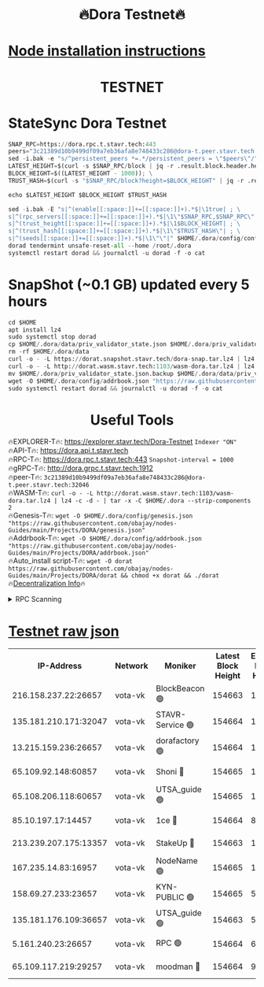 <h1 align="center"> 🔥Dora Testnet🔥</h1>

[Node installation instructions](https://github.com/obajay/nodes-Guides/tree/main/Projects/DORA)
=

<h1 align="center"> TESTNET</h1>

# StateSync Dora Testnet
```python
SNAP_RPC=https://dora.rpc.t.stavr.tech:443
peers="3c21389d10b9499df09a7eb36afa8e748433c286@dora-t.peer.stavr.tech:32046"
sed -i.bak -e "s/^persistent_peers *=.*/persistent_peers = \"$peers\"/" $HOME/.dora/config/config.toml
LATEST_HEIGHT=$(curl -s $SNAP_RPC/block | jq -r .result.block.header.height); \
BLOCK_HEIGHT=$((LATEST_HEIGHT - 1000)); \
TRUST_HASH=$(curl -s "$SNAP_RPC/block?height=$BLOCK_HEIGHT" | jq -r .result.block_id.hash)

echo $LATEST_HEIGHT $BLOCK_HEIGHT $TRUST_HASH

sed -i.bak -E "s|^(enable[[:space:]]+=[[:space:]]+).*$|\1true| ; \
s|^(rpc_servers[[:space:]]+=[[:space:]]+).*$|\1\"$SNAP_RPC,$SNAP_RPC\"| ; \
s|^(trust_height[[:space:]]+=[[:space:]]+).*$|\1$BLOCK_HEIGHT| ; \
s|^(trust_hash[[:space:]]+=[[:space:]]+).*$|\1\"$TRUST_HASH\"| ; \
s|^(seeds[[:space:]]+=[[:space:]]+).*$|\1\"\"|" $HOME/.dora/config/config.toml
dorad tendermint unsafe-reset-all --home /root/.dora
systemctl restart dorad && journalctl -u dorad -f -o cat
```
# SnapShot (~0.1 GB) updated every 5 hours
```python
cd $HOME
apt install lz4
sudo systemctl stop dorad
cp $HOME/.dora/data/priv_validator_state.json $HOME/.dora/priv_validator_state.json.backup
rm -rf $HOME/.dora/data
curl -o - -L https://dorat.snapshot.stavr.tech/dora-snap.tar.lz4 | lz4 -c -d - | tar -x -C $HOME/.dora --strip-components 2
curl -o - -L http://dorat.wasm.stavr.tech:1103/wasm-dora.tar.lz4 | lz4 -c -d - | tar -x -C $HOME/.dora --strip-components 2
mv $HOME/.dora/priv_validator_state.json.backup $HOME/.dora/data/priv_validator_state.json
wget -O $HOME/.dora/config/addrbook.json "https://raw.githubusercontent.com/obajay/nodes-Guides/main/Projects/DORA/addrbook.json"
sudo systemctl restart dorad && journalctl -u dorad -f -o cat
```
 <h1 align="center"> Useful Tools</h1>
 
🔥EXPLORER-T🔥: https://explorer.stavr.tech/Dora-Testnet        `Indexer "ON"` \
🔥API-T🔥:      https://dora.api.t.stavr.tech \
🔥RPC-T🔥:      https://dora.rpc.t.stavr.tech:443              `Snapshot-interval = 1000` \
🔥gRPC-T🔥:     http://dora.grpc.t.stavr.tech:1912 \
🔥peer-T🔥:     `3c21389d10b9499df09a7eb36afa8e748433c286@dora-t.peer.stavr.tech:32046` \
🔥WASM-T🔥:     ```curl -o - -L http://dorat.wasm.stavr.tech:1103/wasm-dora.tar.lz4 | lz4 -c -d - | tar -x -C $HOME/.dora --strip-components 2``` \
🔥Genesis-T🔥:  ```wget -O $HOME/.dora/config/genesis.json "https://raw.githubusercontent.com/obajay/nodes-Guides/main/Projects/DORA/genesis.json"``` \
🔥Addrbook-T🔥: ```wget -O $HOME/.dora/config/addrbook.json "https://raw.githubusercontent.com/obajay/nodes-Guides/main/Projects/DORA/addrbook.json"``` \
🔥Auto_install script-T🔥:  `wget -O dorat https://raw.githubusercontent.com/obajay/nodes-Guides/main/Projects/DORA/dorat && chmod +x dorat && ./dorat` \
🔥[Decentralization Info](https://github.com/obajay/StateSync-snapshots/tree/main/Projects/Dora/Decentralization)🔥

<details>
<summary>RPC Scanning</summary>

<h2 align="center"> We scan nodes in real time every 4 hours. And we provide the final result of RPC endpoints.
We cannot influence the operation of these nodes in any way. </h2>


```python
If Voting Power is higher than 0 --> then the Node is a validator of the network and may be subject to attack and be a potential threat to the chain.
```
```python
We marked such validators with a red symbol
```

</details>

[Testnet raw json](https://rpc-check.dorat.stavr.tech/dorat/rpc-dorat-result.json)
=



<table><tr><th>IP-Address</th><th>Network</th><th>Moniker</th><th>Latest Block Height</th><th>Earliest Block Height</th><th>Catching Up</th><th>Tx Index</th><th>Voting Power</th><th>Scan Time</th></tr><tr><td>216.158.237.22:26657</td><td>vota-vk</td><td>BlockBeacon 🟢</td><td>154663</td><td>1</td><td>False</td><td>off</td><td>0</td><td>2023-12-30T19:39:30.555405034UTC</td></tr><tr><td>135.181.210.171:32047</td><td>vota-vk</td><td>STAVR-Service 🟢</td><td>154664</td><td>1</td><td>False</td><td>on</td><td>0</td><td>2023-12-30T19:39:35.330632096UTC</td></tr><tr><td>13.215.159.236:26657</td><td>vota-vk</td><td>dorafactory 🟢</td><td>154664</td><td>1</td><td>False</td><td>on</td><td>0</td><td>2023-12-30T19:39:36.246281231UTC</td></tr><tr><td>65.109.92.148:60857</td><td>vota-vk</td><td>Shoni 🔴</td><td>154665</td><td>1</td><td>False</td><td>on</td><td>9323404379593930</td><td>2023-12-30T19:39:38.164963373UTC</td></tr><tr><td>65.108.206.118:60657</td><td>vota-vk</td><td>UTSA_guide 🟢</td><td>154665</td><td>1</td><td>False</td><td>on</td><td>0</td><td>2023-12-30T19:39:38.494888497UTC</td></tr><tr><td>85.10.197.17:14457</td><td>vota-vk</td><td>1ce 🔴</td><td>154664</td><td>8001</td><td>False</td><td>off</td><td>9009000000000000</td><td>2023-12-30T19:39:37.124553636UTC</td></tr><tr><td>213.239.207.175:13357</td><td>vota-vk</td><td>StakeUp 🔴</td><td>154663</td><td>13001</td><td>False</td><td>off</td><td>9009500000000000</td><td>2023-12-30T19:39:29.899482531UTC</td></tr><tr><td>167.235.14.83:16957</td><td>vota-vk</td><td>NodeName 🟢</td><td>154665</td><td>14001</td><td>False</td><td>on</td><td>0</td><td>2023-12-30T19:39:38.768210949UTC</td></tr><tr><td>158.69.27.233:23657</td><td>vota-vk</td><td>KYN-PUBLIC 🟢</td><td>154665</td><td>52001</td><td>False</td><td>on</td><td>0</td><td>2023-12-30T19:39:37.780077183UTC</td></tr><tr><td>135.181.176.109:36657</td><td>vota-vk</td><td>UTSA_guide 🟢</td><td>154663</td><td>55501</td><td>False</td><td>on</td><td>0</td><td>2023-12-30T19:39:29.638618711UTC</td></tr><tr><td>5.161.240.23:26657</td><td>vota-vk</td><td>RPC 🟢</td><td>154664</td><td>60001</td><td>False</td><td>off</td><td>0</td><td>2023-12-30T19:39:36.869377535UTC</td></tr><tr><td>65.109.117.219:29257</td><td>vota-vk</td><td>moodman 🔴</td><td>154664</td><td>99800</td><td>False</td><td>off</td><td>9009100000000000</td><td>2023-12-30T19:39:32.953963176UTC</td></tr></table>
